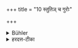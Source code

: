 +++
title = "10 स्तुतिञ् च गुरोः"

+++

<details><summary>Bühler</summary>

10. Let him avoid to praise (himself) before his teacher, saying, 'I have properly bathed or the like.'
</details>

<details><summary>हरदत्त-टीका</summary>

## सूत्रम्
स्तुतिं च गुरोस्समक्षं यथा सुस्नातमिति ॥१०॥  
## टिप्पनी
'सुस्नात'मित्यादिकां च स्तुतिं गुरोस्सन्निधौ वर्जयेत् ॥१०॥
</details>
